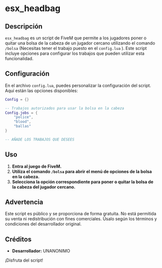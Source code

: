 # esx_headbag

## Descripción

`esx_headbag` es un script de FiveM que permite a los jugadores poner o quitar una bolsa de la cabeza de un jugador cercano utilizando el comando `/bolsa` (Necesitas tener el trabajo puesto en el `config.lua` ). Este script incluye opciones para configurar los trabajos que pueden utilizar esta funcionalidad.

## Configuración

En el archivo `config.lua`, puedes personalizar la configuración del script. Aquí están las opciones disponibles:

```lua
Config = {}

-- Trabajos autorizados para usar la bolsa en la cabeza
Config.jobs = {
    "police",
    "blood",
    "ballas"
}

-- AÑADE LOS TRABAJOS QUE DESEES
```

## Uso

1. **Entra al juego de FiveM.**
2. **Utiliza el comando `/bolsa` para abrir el menú de opciones de la bolsa en la cabeza.**
3. **Selecciona la opción correspondiente para poner o quitar la bolsa de la cabeza del jugador cercano.**

## Advertencia

Este script es público y se proporciona de forma gratuita. No está permitida su venta ni redistribución con fines comerciales. Úsalo según los términos y condiciones del desarrollador original.

## Créditos

- **Desarrollador:** UNANONIMO


¡Disfruta del script!
